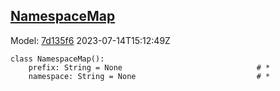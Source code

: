 ## [NamespaceMap](https://github.com/spdx/spdx-3-model/blob/main/model/Core/Classes/NamespaceMap.md)
Model: [7d135f6](https://github.com/spdx/spdx-3-model/commit/7d135f6b3c1c412e06ae2ca73da3cbbbcdbc5cda) 2023-07-14T15:12:49Z
```
class NamespaceMap():
    prefix: String = None                              # * 
    namespace: String = None                           # * 
```
